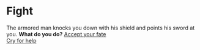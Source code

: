 # Fight

The armored man knocks you down with his shield and points his sword at you. **What do you do?**
[Accept your fate](mercy.md)  
[Cry for help](cry.md)